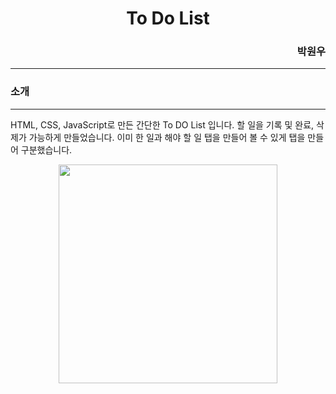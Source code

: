 # <div align="center">To Do List</div>

### <div align="end">박원우</div>
---


### 소개 
---
HTML, CSS, JavaScript로 만든 간단한 To DO List 입니다. 
할 일을 기록 및 완료, 삭제가 가능하게 만들었습니다. 이미 한 일과 해야 할 일 탭을 만들어 볼 수 있게 탭을 만들어 구분했습니다.


<div align="center"><img src="https://github.com/user-attachments/assets/3be4e8e7-eead-4911-978d-2df8210887fb" height="350"></div>

